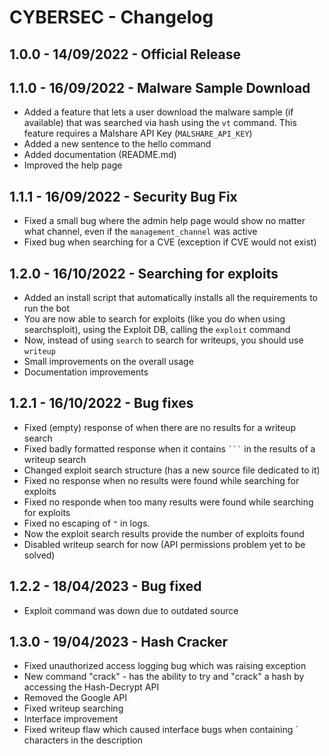 # CYBERSEC - Changelog

## 1.0.0 - 14/09/2022 - Official Release

## 1.1.0 - 16/09/2022 - Malware Sample Download

- Added a feature that lets a user download the malware sample (if available) that was searched via hash using the `vt` command. This feature requires a Malshare API Key (`MALSHARE_API_KEY`)
- Added a new sentence to the hello command
- Added documentation (README.md)
- Improved the help page

## 1.1.1 - 16/09/2022 - Security Bug Fix

- Fixed a small bug where the admin help page would show no matter what channel, even if the `management_channel` was active
- Fixed bug when searching for a CVE (exception if CVE would not exist)

## 1.2.0 - 16/10/2022 - Searching for exploits

- Added an install script that automatically installs all the requirements to run the bot
- You are now able to search for exploits (like you do when using searchsploit), using the Exploit DB, calling the `exploit` command
- Now, instead of using `search` to search for writeups, you should use `writeup`
- Small improvements on the overall usage
- Documentation improvements

## 1.2.1 - 16/10/2022 - Bug fixes

- Fixed (empty) response of when there are no results for a writeup search
- Fixed badly formatted response when it contains ` ``` ` in the results of a writeup search
- Changed exploit search structure (has a new source file dedicated to it)
- Fixed no response when no results were found while searching for exploits
- Fixed no responde when too many results were found while searching for exploits
- Fixed no escaping of `"` in logs.
- Now the exploit search results provide the number of exploits found
- Disabled writeup search for now (API permissions problem yet to be solved)

## 1.2.2 - 18/04/2023 - Bug fixed

- Exploit command was down due to outdated source

## 1.3.0 - 19/04/2023 - Hash Cracker

- Fixed unauthorized access logging bug which was raising exception
- New command "crack" - has the ability to try and "crack" a hash by accessing the Hash-Decrypt API
- Removed the Google API
- Fixed writeup searching
- Interface improvement
- Fixed writeup flaw which caused interface bugs when containing ` characters in the description
